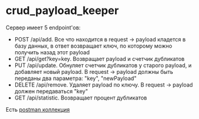 # crud_payload_keeper
Сервер имеет 5 endpoint'ов:

- POST /api/add. Все что находится в request -> payload кладется в базу данных, в ответ возвращает ключ, по которому можно получить назад этот payload
- GET /api/get?key=key. Возвращает payload и счетчик дубликатов
- PUT /api/update. Обнуляет счетчик дубликатов у старого payload, и добавляет новый payload. В request -> payload должны быть переданы два параметра: "key", "newPayload"
- DELETE /api/remove. Удаляет payload по ключу. В request -> payload должен передаваться "key"
- GET /api/statistic. Возвращает процент дубликатов

Есть [postman коллекция](payload_keeper.postman_collection.json)

